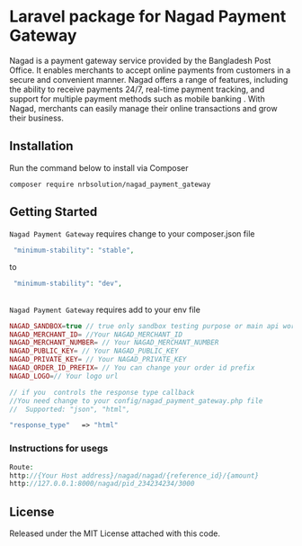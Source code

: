 # Laravel package for Nagad Payment Gateway
Nagad is a payment gateway service provided by the Bangladesh Post Office. It enables merchants to accept online payments from customers in a secure and convenient manner. Nagad offers a range of features, including the ability to receive payments 24/7, real-time payment tracking, and support for multiple payment methods such as mobile banking . With Nagad, merchants can easily manage their online transactions and grow their business.



## Installation ##

Run the command below to install via Composer

```shell
composer require nrbsolution/nagad_payment_gateway
```

## Getting Started ##

`Nagad Payment Gateway` requires change to your composer.json file 
```php
 "minimum-stability": "stable",
```
to
```php
 "minimum-stability": "dev",
```
## 
`Nagad Payment Gateway` requires add to your env file 
```php
NAGAD_SANDBOX=true // true only sandbox testing purpose or main api work only NAGAD_SANDBOX=false
NAGAD_MERCHANT_ID= //Your NAGAD_MERCHANT_ID
NAGAD_MERCHANT_NUMBER= // Your NAGAD_MERCHANT_NUMBER
NAGAD_PUBLIC_KEY= // Your NAGAD_PUBLIC_KEY
NAGAD_PRIVATE_KEY= // Your NAGAD_PRIVATE_KEY
NAGAD_ORDER_ID_PREFIX= // You can change your order id prefix 
NAGAD_LOGO=// Your logo url

// if you  controls the response type callback 
//You need change to your config/nagad_payment_gateway.php file 
//  Supported: "json", "html",

"response_type"   => "html" 

```
### Instructions for usegs  ###
```php
Route: 
http://{Your Host address}/nagad/nagad/{reference_id}/{amount}
http://127.0.0.1:8000/nagad/pid_234234234/3000
```

## License ##

Released under the MIT License attached with this code.
